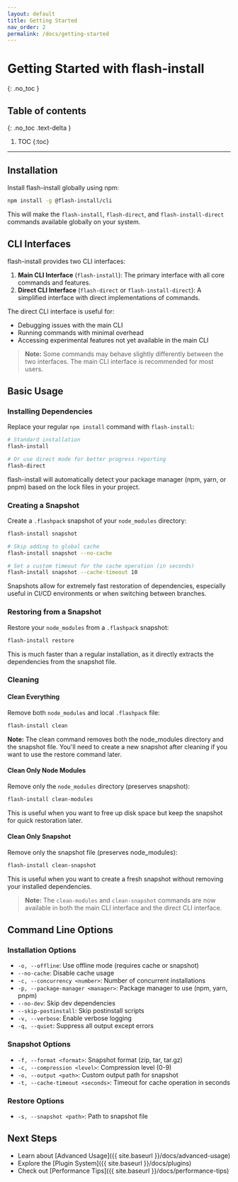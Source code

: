 ```yaml
---
layout: default
title: Getting Started
nav_order: 2
permalink: /docs/getting-started
---
```


# Getting Started with flash-install
{: .no_toc }

## Table of contents
{: .no_toc .text-delta }

1. TOC
{:toc}

---

## Installation

Install flash-install globally using npm:

```bash
npm install -g @flash-install/cli
```

This will make the `flash-install`, `flash-direct`, and `flash-install-direct` commands available globally on your system.

## CLI Interfaces

flash-install provides two CLI interfaces:

1. **Main CLI Interface** (`flash-install`): The primary interface with all core commands and features.
2. **Direct CLI Interface** (`flash-direct` or `flash-install-direct`): A simplified interface with direct implementations of commands.

The direct CLI interface is useful for:
- Debugging issues with the main CLI
- Running commands with minimal overhead
- Accessing experimental features not yet available in the main CLI

> **Note:** Some commands may behave slightly differently between the two interfaces. The main CLI interface is recommended for most users.

## Basic Usage

### Installing Dependencies

Replace your regular `npm install` command with `flash-install`:

```bash
# Standard installation
flash-install

# Or use direct mode for better progress reporting
flash-direct
```

flash-install will automatically detect your package manager (npm, yarn, or pnpm) based on the lock files in your project.

### Creating a Snapshot

Create a `.flashpack` snapshot of your `node_modules` directory:

```bash
flash-install snapshot

# Skip adding to global cache
flash-install snapshot --no-cache

# Set a custom timeout for the cache operation (in seconds)
flash-install snapshot --cache-timeout 10
```

Snapshots allow for extremely fast restoration of dependencies, especially useful in CI/CD environments or when switching between branches.

### Restoring from a Snapshot

Restore your `node_modules` from a `.flashpack` snapshot:

```bash
flash-install restore
```

This is much faster than a regular installation, as it directly extracts the dependencies from the snapshot file.

### Cleaning

#### Clean Everything

Remove both `node_modules` and local `.flashpack` file:

```bash
flash-install clean
```

**Note:** The clean command removes both the node_modules directory and the snapshot file. You'll need to create a new snapshot after cleaning if you want to use the restore command later.

#### Clean Only Node Modules

Remove only the `node_modules` directory (preserves snapshot):

```bash
flash-install clean-modules
```

This is useful when you want to free up disk space but keep the snapshot for quick restoration later.

#### Clean Only Snapshot

Remove only the snapshot file (preserves node_modules):

```bash
flash-install clean-snapshot
```

This is useful when you want to create a fresh snapshot without removing your installed dependencies.

> **Note:** The `clean-modules` and `clean-snapshot` commands are now available in both the main CLI interface and the direct CLI interface.

## Command Line Options

### Installation Options

- `-o, --offline`: Use offline mode (requires cache or snapshot)
- `--no-cache`: Disable cache usage
- `-c, --concurrency <number>`: Number of concurrent installations
- `-p, --package-manager <manager>`: Package manager to use (npm, yarn, pnpm)
- `--no-dev`: Skip dev dependencies
- `--skip-postinstall`: Skip postinstall scripts
- `-v, --verbose`: Enable verbose logging
- `-q, --quiet`: Suppress all output except errors

### Snapshot Options

- `-f, --format <format>`: Snapshot format (zip, tar, tar.gz)
- `-c, --compression <level>`: Compression level (0-9)
- `-o, --output <path>`: Custom output path for snapshot
- `-t, --cache-timeout <seconds>`: Timeout for cache operation in seconds

### Restore Options

- `-s, --snapshot <path>`: Path to snapshot file

## Next Steps

- Learn about [Advanced Usage]({{ site.baseurl }}/docs/advanced-usage)
- Explore the [Plugin System]({{ site.baseurl }}/docs/plugins)
- Check out [Performance Tips]({{ site.baseurl }}/docs/performance-tips)
